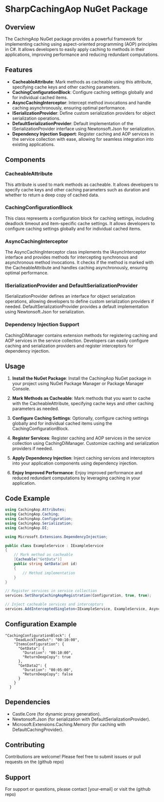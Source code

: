 # SharpCachingAop NuGet Package

## Overview

The CachingAop NuGet package provides a powerful framework for implementing caching using aspect-oriented programming (AOP) principles in C#. It allows developers to easily apply caching to methods in their applications, improving performance and reducing redundant computations.

## Features

- **CacheableAttribute**: Mark methods as cacheable using this attribute, specifying cache keys and other caching parameters.
- **CachingConfigurationBlock**: Configure caching settings globally and for individual cached items.
- **AsyncCachingInterceptor**: Intercept method invocations and handle caching asynchronously, ensuring optimal performance.
- **ISerializationProvider**: Define custom serialization providers for object serialization operations.
- **DefaultSerializationProvider**: Default implementation of the ISerializationProvider interface using Newtonsoft.Json for serialization.
- **Dependency Injection Support**: Register caching and AOP services in the service collection with ease, allowing for seamless integration into existing applications.

## Components

### CacheableAttribute

This attribute is used to mark methods as cacheable. It allows developers to specify cache keys and other caching parameters such as duration and whether to return a deep copy of cached data.

### CachingConfigurationBlock

This class represents a configuration block for caching settings, including deadlock timeout and item-specific cache settings. It allows developers to configure caching settings globally and for individual cached items.

### AsyncCachingInterceptor

The AsyncCachingInterceptor class implements the IAsyncInterceptor interface and provides methods for intercepting synchronous and asynchronous method invocations. It checks if the method is marked with the CacheableAttribute and handles caching asynchronously, ensuring optimal performance.

### ISerializationProvider and DefaultSerializationProvider

ISerializationProvider defines an interface for object serialization operations, allowing developers to define custom serialization providers if needed. DefaultSerializationProvider provides a default implementation using Newtonsoft.Json for serialization.

### Dependency Injection Support

CachingDiManager contains extension methods for registering caching and AOP services in the service collection. Developers can easily configure caching and serialization providers and register interceptors for dependency injection.

## Usage

1. **Install the NuGet Package**: Install the CachingAop NuGet package in your project using NuGet Package Manager or Package Manager Console.

2. **Mark Methods as Cacheable**: Mark methods that you want to cache with the CacheableAttribute, specifying cache keys and other caching parameters as needed.

3. **Configure Caching Settings**: Optionally, configure caching settings globally and for individual cached items using the CachingConfigurationBlock.

4. **Register Services**: Register caching and AOP services in the service collection using CachingDiManager. Customize caching and serialization providers if needed.

5. **Apply Dependency Injection**: Inject caching services and interceptors into your application components using dependency injection.

6. **Enjoy Improved Performance**: Enjoy improved performance and reduced redundant computations by leveraging caching in your application.

## Code Example
```csharp
using CachingAop.Attributes;
using CachingAop.Caching;
using CachingAop.Configuration;
using CachingAop.Serialization;
using CachingAop.DI;

using Microsoft.Extensions.DependencyInjection;

public class ExampleService : IExampleService
{
    // Mark method as cacheable
    [Cacheable("GetData")]
    public string GetData(int id)
    {
        // Method implementation
    }   
}

// Register services in service collection
services.SetSharpCachingAopRegistration(Configuration, true, true);

// Inject cacheable services and interceptors
services.AddInterceptedSingleton<IExampleService, ExampleService, AsyncCachingInterceptor>();
```

## Configuration Example
```
"CachingConfigurationBlock": {
    "DeadLockTimeOut": "00:10:00",
    "ItemsConfiguration": {
      "GetData": {
        "Duration": "00:10:00",
        "ReturnDeepCopy": true
      },
      "GetData2": {
        "Duration": "00:05:00",
        "ReturnDeepCopy": false
      }
    }
  }
```


## Dependencies
- Castle.Core (for dynamic proxy generation).
- Newtonsoft.Json (for serialization with DefaultSerializationProvider).
- Microsoft.Extensions.Caching.Memory (for caching with DefaultCachingProvider).
  
## Contributing
Contributions are welcome! Please feel free to submit issues or pull requests on the (github repo)

## Support
For support or questions, please contact [your-email] or visit the (github repo)
